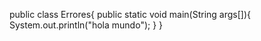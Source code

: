 public class Errores{
   public static void main(String args[]){
     System.out.println("hola mundo");
  }
}
